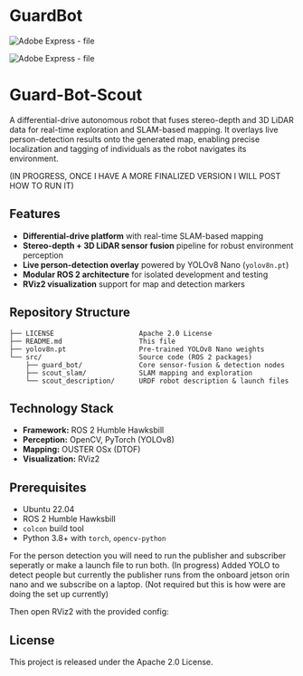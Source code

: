 # GuardBot
![Adobe Express - file](https://github.com/user-attachments/assets/72c98f8d-a6cb-4017-bd0a-56c2b236c2a1)

![Adobe Express - file](https://github.com/user-attachments/assets/4f444fa7-426d-44c7-bf14-89ad8aba4e7c)


# Guard-Bot-Scout

A differential-drive autonomous robot that fuses stereo-depth and 3D LiDAR data for real-time exploration and SLAM-based mapping. It overlays live person-detection results onto the generated map, enabling precise localization and tagging of individuals as the robot navigates its environment.

(IN PROGRESS, ONCE I HAVE A MORE FINALIZED VERSION I WILL POST HOW TO RUN IT)
## Features

- **Differential-drive platform** with real-time SLAM-based mapping  
- **Stereo-depth + 3D LiDAR sensor fusion** pipeline for robust environment perception  
- **Live person-detection overlay** powered by YOLOv8 Nano (`yolov8n.pt`) 
- **Modular ROS 2 architecture** for isolated development and testing  
- **RViz2 visualization** support for map and detection markers  

## Repository Structure

```
├── LICENSE                     Apache 2.0 License 
├── README.md                   This file  
├── yolov8n.pt                  Pre-trained YOLOv8 Nano weights
└── src/                        Source code (ROS 2 packages)  
    ├── guard_bot/              Core sensor-fusion & detection nodes  
    ├── scout_slam/             SLAM mapping and exploration  
    └── scout_description/      URDF robot description & launch files  
```

## Technology Stack

- **Framework:** ROS 2 Humble Hawksbill  
- **Perception:** OpenCV, PyTorch (YOLOv8)  
- **Mapping:** OUSTER OSx (DTOF)  
- **Visualization:** RViz2  

## Prerequisites

- Ubuntu 22.04  
- ROS 2 Humble Hawksbill  
- `colcon` build tool  
- Python 3.8+ with `torch`, `opencv-python`  

For the person detection you will need to run the publisher and subscriber seperatly or make a launch file to run both. 
(In progress) Added YOLO to detect people but currently the publisher runs from the onboard jetson orin nano and we subscribe on a laptop. (Not required but this is how were are doing the set up currently)

Then open RViz2 with the provided config:

## License

This project is released under the Apache 2.0 License.
